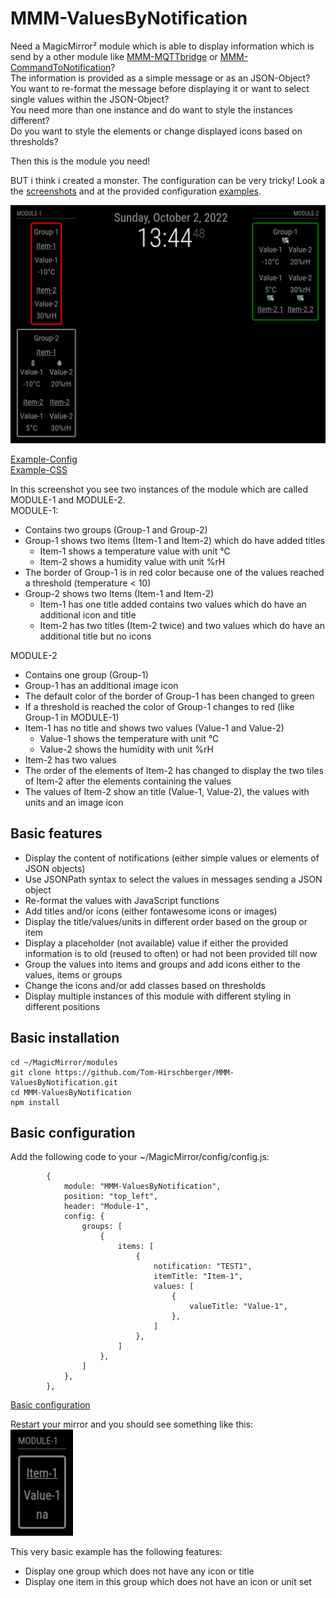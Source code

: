 # MMM-ValuesByNotification
Need a MagicMirror² module which is able to display information which is send by a other module like [MMM-MQTTbridge](https://github.com/sergge1/MMM-MQTTbridge) or [MMM-CommandToNotification](https://github.com/Tom-Hirschberger/MMM-CommandToNotification)?  
The information is provided as a simple message or as an JSON-Object?  
You want to re-format the message before displaying it or want to select single values within the JSON-Object?  
You need more than one instance and do want to style the instances different?  
Do you want to style the elements or change displayed icons based on thresholds?


Then this is the module you need!  

BUT i think i created a monster. The configuration can be very tricky!
Look a the <a href="doc/screenshots">screenshots</a> and at the provided configuration <a href="doc/configs">examples</a>.

<img src="doc/screenshots/twoModulesWarning.png" alt="Screen showing two intances of the module with differnt style" width="600px"/>

<a href="doc/configs/towModulesOneWithAlert.config.js" target="_blank">Example-Config</a>  
<a href="doc/configs/towModulesOneWithAlert.custom.css" target="_blank">Example-CSS</a>

In this screenshot you see two instances of the module which are called MODULE-1 and MODULE-2.  
MODULE-1:
* Contains two groups (Group-1 and Group-2)
* Group-1 shows two items (Item-1 and Item-2) which do have added titles
  * Item-1 shows a temperature value with unit °C
  * Item-2 shows a humidity value with unit %rH
* The border of Group-1 is in red color because one of the values reached a threshold (temperature < 10)
* Group-2 shows two Items (Item-1 and Item-2)
  * Item-1 has one title added contains two values which do have an additional icon and title
  * Item-2 has two titles (Item-2 twice) and two values which do have an additional title but no icons

MODULE-2
* Contains one group (Group-1)
* Group-1 has an additional image icon
* The default color of the border of Group-1 has been changed to green
* If a threshold is reached the color of Group-1 changes to red (like Group-1 in MODULE-1)
* Item-1 has no title and shows two values (Value-1 and Value-2)
  * Value-1 shows the temperature with unit °C
  * Value-2 shows the humidity with unit %rH
* Item-2 has two values
* The order of the elements of Item-2 has changed to display the two tiles of Item-2 after the elements containing the values
* The values of Item-2 show an title (Value-1, Value-2), the values with units and an image icon

## Basic features
* Display the content of notifications (either simple values or elements of JSON objects)
* Use JSONPath syntax to select the values in messages sending a JSON object
* Re-format the values with JavaScript functions
* Add titles and/or icons (either fontawesome icons or images)
* Display the title/values/units in different order based on the group or item
* Display a placeholder (not available) value if either the provided information is to old (reused to often) or had not been provided till now
* Group the values into items and groups and add icons either to the values, items or groups
* Change the icons and/or add classes based on thresholds
* Display multiple instances of this module with different styling in different positions

## Basic installation
```
cd ~/MagicMirror/modules
git clone https://github.com/Tom-Hirschberger/MMM-ValuesByNotification.git
cd MMM-ValuesByNotification
npm install
```

## Basic configuration
Add the following code to your ~/MagicMirror/config/config.js:

```
		{
			module: "MMM-ValuesByNotification",
			position: "top_left",
			header: "Module-1",
			config: {
				groups: [
					{
						items: [
							{
								notification: "TEST1",
								itemTitle: "Item-1",
								values: [
									{
                                        valueTitle: "Value-1",
									},
								]
							},
						]
					},
				]
			},
		},
```
<a href="doc/configs/basicConfiguration.config.js" target="_blank">Basic configuration</a>

Restart your mirror and you should see something like this:  
<img src="doc/screenshots/basicConfiguration.png" alt="Screen showing one intances of the module with one item and one value" width="100px"/>

This very basic example has the following features:
* Display one group which does not have any icon or title
* Display one item in this group which does not have an icon or unit set
